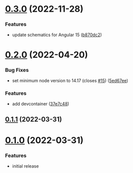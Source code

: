 # [0.3.0](https://github.com/sinedied/teams-angular/compare/0.2.0...0.3.0) (2022-11-28)


### Features

* update schematics for Angular 15 ([b870dc2](https://github.com/sinedied/teams-angular/commit/b870dc277b6e20212b61f0c85097381716fea80a))

# [0.2.0](https://github.com/sinedied/teams-angular/compare/0.1.1...0.2.0) (2022-04-20)


### Bug Fixes

* set minimum node version to 14.17 (closes [#15](https://github.com/sinedied/teams-angular/issues/15)) ([5ed67ee](https://github.com/sinedied/teams-angular/commit/5ed67ee26d62359c067024ca18e3606c0c0ecd29))


### Features

* add devcontainer ([37e7c48](https://github.com/sinedied/teams-angular/commit/37e7c4867cfe8b6d2f274432bb78309c6c939e4c))

## [0.1.1](https://github.com/sinedied/teams-angular/compare/0.1.0...0.1.1) (2022-03-31)

# [0.1.0](https://github.com/sinedied/teams-angular/releases/tag/0.1.0) (2022-03-31)

### Features

* initial release
